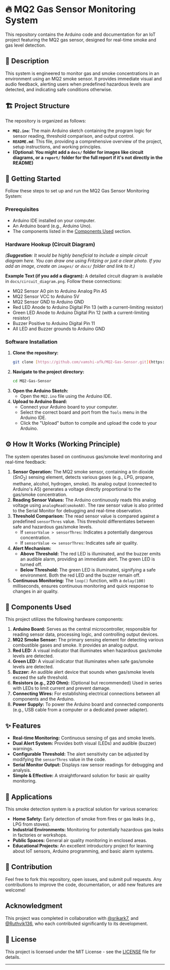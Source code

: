 # 🔥 MQ2 Gas Sensor Monitoring System

This repository contains the Arduino code and documentation for an IoT project featuring the MQ2 gas sensor, designed for real-time smoke and gas level detection.

## 📝 Description

This system is engineered to monitor gas and smoke concentrations in an environment using an MQ2 smoke sensor. It provides immediate visual and audio feedback, alerting users when predefined hazardous levels are detected, and indicating safe conditions otherwise.

## 🏗️ Project Structure

The repository is organized as follows:

* **`MQ2.ino`**: The main Arduino sketch containing the program logic for sensor reading, threshold comparison, and output control.
* **`README.md`**: This file, providing a comprehensive overview of the project, setup instructions, and working principles.
* **(Optional: You might add a `docs/` folder for images like circuit diagrams, or a `report/` folder for the full report if it's not directly in the README)**

## 🚀 Getting Started

Follow these steps to set up and run the MQ2 Gas Sensor Monitoring System:

### Prerequisites

* Arduino IDE installed on your computer.
* An Arduino board (e.g., Arduino Uno).
* The components listed in the [Components Used](#components-used) section.

### Hardware Hookup (Circuit Diagram)

*(**Suggestion**: It would be highly beneficial to include a simple circuit diagram here. You can draw one using Fritzing or just a clear photo. If you add an image, create an `images/` or `docs/` folder and link to it.)*

**Example Text (if you add a diagram):**
A detailed circuit diagram is available in `docs/circuit_diagram.png`. Follow these connections:
* MQ2 Sensor A0 pin to Arduino Analog Pin A5
* MQ2 Sensor VCC to Arduino 5V
* MQ2 Sensor GND to Arduino GND
* Red LED Anode to Arduino Digital Pin 13 (with a current-limiting resistor)
* Green LED Anode to Arduino Digital Pin 12 (with a current-limiting resistor)
* Buzzer Positive to Arduino Digital Pin 11
* All LED and Buzzer grounds to Arduino GND

### Software Installation

1.  **Clone the repository:**
    ```bash
    git clone [https://github.com/vamshi-afk/MQ2-Gas-Sensor.git](https://github.com/vamshi-afk/MQ2-Gas-Sensor.git)
    ```
2.  **Navigate to the project directory:**
    ```bash
    cd MQ2-Gas-Sensor
    ```
3.  **Open the Arduino Sketch:**
    * Open the `MQ2.ino` file using the Arduino IDE.
4.  **Upload to Arduino Board:**
    * Connect your Arduino board to your computer.
    * Select the correct board and port from the `Tools` menu in the Arduino IDE.
    * Click the "Upload" button to compile and upload the code to your Arduino.

## ⚙️ How It Works (Working Principle)

The system operates based on continuous gas/smoke level monitoring and real-time feedback:

1.  **Sensor Operation:** The MQ2 smoke sensor, containing a tin dioxide ($SnO_2$) sensing element, detects various gases (e.g., LPG, propane, methane, alcohol, hydrogen, smoke). Its analog output (connected to Arduino's A5) generates a voltage directly proportional to the gas/smoke concentration.
2.  **Reading Sensor Values:** The Arduino continuously reads this analog voltage using `analogRead(smokeA0)`. The raw sensor value is also printed to the Serial Monitor for debugging and real-time observation.
3.  **Threshold Comparison:** The read sensor value is compared against a predefined `sensorThres` value. This threshold differentiates between safe and hazardous gas/smoke levels.
    * If `sensorValue > sensorThres`: Indicates a potentially dangerous concentration.
    * If `sensorValue <= sensorThres`: Indicates safe air quality.
4.  **Alert Mechanism:**
    * **Above Threshold:** The red LED is illuminated, and the buzzer emits an audible alarm, providing an immediate alert. The green LED is turned off.
    * **Below Threshold:** The green LED is illuminated, signifying a safe environment. Both the red LED and the buzzer remain off.
5.  **Continuous Monitoring:** The `loop()` function, with a `delay(100)` milliseconds, ensures continuous monitoring and quick response to changes in air quality.

## 🔌 Components Used

This project utilizes the following hardware components:

1.  **Arduino Board:** Serves as the central microcontroller, responsible for reading sensor data, processing logic, and controlling output devices.
2.  **MQ2 Smoke Sensor:** The primary sensing element for detecting various combustible gases and smoke. It provides an analog output.
3.  **Red LED:** A visual indicator that illuminates when hazardous gas/smoke levels are detected.
4.  **Green LED:** A visual indicator that illuminates when safe gas/smoke levels are detected.
5.  **Buzzer:** An audible alert device that sounds when gas/smoke levels exceed the safe threshold.
6.  **Resistors (e.g., 220 Ohm):** (Optional but recommended) Used in series with LEDs to limit current and prevent damage.
7.  **Connecting Wires:** For establishing electrical connections between all components and the Arduino.
8.  **Power Supply:** To power the Arduino board and connected components (e.g., USB cable from a computer or a dedicated power adapter).

## ✨ Features

* **Real-time Monitoring:** Continuous sensing of gas and smoke levels.
* **Dual Alert System:** Provides both visual (LEDs) and audible (buzzer) warnings.
* **Configurable Threshold:** The alert sensitivity can be adjusted by modifying the `sensorThres` value in the code.
* **Serial Monitor Output:** Displays raw sensor readings for debugging and analysis.
* **Simple & Effective:** A straightforward solution for basic air quality monitoring.

## 🎯 Applications

This smoke detection system is a practical solution for various scenarios:

* **Home Safety:** Early detection of smoke from fires or gas leaks (e.g., LPG from stoves).
* **Industrial Environments:** Monitoring for potentially hazardous gas leaks in factories or workshops.
* **Public Spaces:** General air quality monitoring in enclosed areas.
* **Educational Projects:** An excellent introductory project for learning about IoT sensors, Arduino programming, and basic alarm systems.

## 🤝 Contribution

Feel free to fork this repository, open issues, and submit pull requests. Any contributions to improve the code, documentation, or add new features are welcome!

## Acknowledgment

This project was completed in collaboration with [@srikark7](https://github.com/srikark7), and [@Ruthvik136](https://github.com/Ruthvik136), who each contributed significantly to its development.

## 📄 License

This project is licensed under the MIT License - see the [LICENSE](LICENSE) file for details.

---
